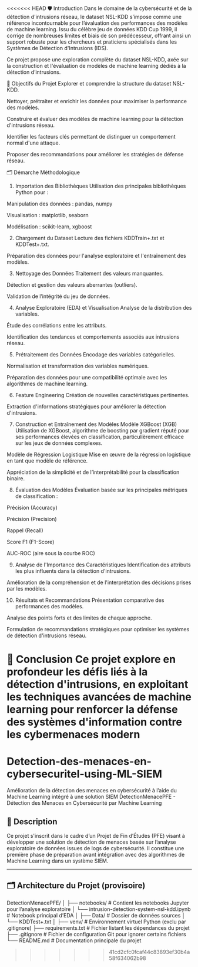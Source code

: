 <<<<<<< HEAD
🛡️ Introduction
Dans le domaine de la cybersécurité et de la détection d'intrusions réseau, le dataset NSL-KDD s’impose comme une référence incontournable pour l’évaluation des performances des modèles de machine learning.
Issu du célèbre jeu de données KDD Cup 1999, il corrige de nombreuses limites et biais de son prédécesseur, offrant ainsi un support robuste pour les chercheurs et praticiens spécialisés dans les Systèmes de Détection d'Intrusions (IDS).

Ce projet propose une exploration complète du dataset NSL-KDD, axée sur la construction et l'évaluation de modèles de machine learning dédiés à la détection d’intrusions.

🎯 Objectifs du Projet
Explorer et comprendre la structure du dataset NSL-KDD.

Nettoyer, prétraiter et enrichir les données pour maximiser la performance des modèles.

Construire et évaluer des modèles de machine learning pour la détection d'intrusions réseau.

Identifier les facteurs clés permettant de distinguer un comportement normal d'une attaque.

Proposer des recommandations pour améliorer les stratégies de défense réseau.

🗂️ Démarche Méthodologique
1. Importation des Bibliothèques
Utilisation des principales bibliothèques Python pour :

Manipulation des données : pandas, numpy

Visualisation : matplotlib, seaborn

Modélisation : scikit-learn, xgboost

2. Chargement du Dataset
Lecture des fichiers KDDTrain+.txt et KDDTest+.txt.

Préparation des données pour l'analyse exploratoire et l'entraînement des modèles.

3. Nettoyage des Données
Traitement des valeurs manquantes.

Détection et gestion des valeurs aberrantes (outliers).

Validation de l’intégrité du jeu de données.

4. Analyse Exploratoire (EDA) et Visualisation
Analyse de la distribution des variables.

Étude des corrélations entre les attributs.

Identification des tendances et comportements associés aux intrusions réseau.

5. Prétraitement des Données
Encodage des variables catégorielles.

Normalisation et transformation des variables numériques.

Préparation des données pour une compatibilité optimale avec les algorithmes de machine learning.

6. Feature Engineering
Création de nouvelles caractéristiques pertinentes.

Extraction d'informations stratégiques pour améliorer la détection d'intrusions.

7. Construction et Entraînement des Modèles
Modèle XGBoost (XGB)
Utilisation de XGBoost, algorithme de boosting par gradient réputé pour ses performances élevées en classification, particulièrement efficace sur les jeux de données complexes.

Modèle de Régression Logistique
Mise en œuvre de la régression logistique en tant que modèle de référence.

Appréciation de la simplicité et de l’interprétabilité pour la classification binaire.

8. Évaluation des Modèles
Évaluation basée sur les principales métriques de classification :

Précision (Accuracy)

Précision (Precision)

Rappel (Recall)

Score F1 (F1-Score)

AUC-ROC (aire sous la courbe ROC)

9. Analyse de l'Importance des Caractéristiques
Identification des attributs les plus influents dans la détection d'intrusions.

Amélioration de la compréhension et de l'interprétation des décisions prises par les modèles.

10. Résultats et Recommandations
Présentation comparative des performances des modèles.

Analyse des points forts et des limites de chaque approche.

Formulation de recommandations stratégiques pour optimiser les systèmes de détection d'intrusions réseau.

📢 Conclusion
Ce projet explore en profondeur les défis liés à la détection d'intrusions, en exploitant les techniques avancées de machine learning pour renforcer la défense des systèmes d'information contre les cybermenaces modern
=======
# Detection-des-menaces-en-cybersecuritel-using-ML-SIEM
Amélioration de la détection des menaces en cybersécurité à l’aide du Machine Learning intégré à une solution SIEM
 DetectionMenacePFE - Détection des Menaces en Cybersécurité par Machine Learning

## 📘 Description

Ce projet s'inscrit dans le cadre d’un Projet de Fin d’Études (PFE) visant à développer une solution de détection de menaces basée sur l’analyse exploratoire de données issues de logs de cybersécurité. Il constitue une première phase de préparation avant intégration avec des algorithmes de Machine Learning dans un système SIEM.

---

## 🗂️ Architecture du Projet (provisoire)

DetectionMenacePFE/
│
├── notebooks/                      # Contient les notebooks Jupyter pour l’analyse exploratoire
│   └── intrusion-detection-system-nsl-kdd.ipynb          # Notebook principal d’EDA 
│
├── Data/                                 # Dossier de données sources
│   └── KDDTest+.txt
│
├── venv/                                 # Environnement virtuel Python (exclu par .gitignore)
├── requirements.txt                      # Fichier listant les dépendances du projet
├── .gitignore                            # Fichier de configuration Git pour ignorer certains fichiers
└── README.md                             # Documentation principale du projet
>>>>>>> 41cd2cfc0fcaf44c83893ef30b4a58f634062b98
